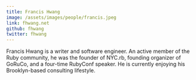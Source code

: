 ```yaml
---
title: Francis Hwang
image: /assets/images/people/francis.jpeg
link: fhwang.net
github: fhwang
twitter: fhwang
---
```


Francis Hwang is a writer and software engineer. An active member of the Ruby community, he was the founder of NYC.rb, founding organizer of GoRuCo, and a four-time RubyConf speaker. He is currently enjoying his Brooklyn-based consulting lifestyle.
